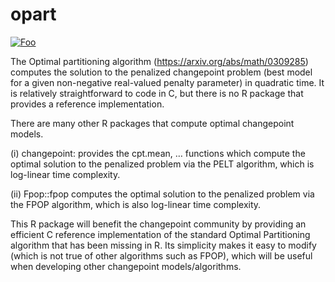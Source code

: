 # opart

[![Foo](https://api.travis-ci.org/as4378/opart.png?branch=master)](https://travis-ci.org/as4378/opart)

The Optimal partitioning algorithm (https://arxiv.org/abs/math/0309285) computes the solution to the penalized changepoint problem (best model for a given non-negative real-valued penalty parameter) in quadratic time. It is relatively straightforward to code in C, but there is no R package that provides a reference implementation.

There are many other R packages that compute optimal changepoint models.

(i) changepoint: provides the cpt.mean, … functions which compute the optimal solution to the penalized problem via the PELT algorithm, which is log-linear time complexity.

(ii) Fpop::fpop computes the optimal solution to the penalized problem via the FPOP algorithm, which is also log-linear time complexity.

This R package will benefit the changepoint community by providing an efficient C reference implementation of the standard Optimal Partitioning algorithm that has been missing in R. Its simplicity makes it easy to modify (which is not true of other algorithms such as FPOP), which will be useful when developing other changepoint models/algorithms.

